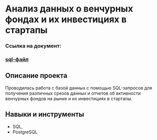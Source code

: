 # Анализ данных о венчурных фондах и их инвестициях в стартапы

### Ссылка на документ:

### [sql-файл](https://github.com/Aserg0/Projects/blob/main/Анализ%20базы%20данных%20книг/Анализ%20базы%20данных%20книг.html)


## Описание проекта

Проводилась работа с базой данных с помощью SQL-запросов для получения различных срезов данных и отчетов об активности венчурных фондов на рынке и их инвестициях в стартапы.



## Навыки и инструменты

-  SQL, 
-  PostgreSQL